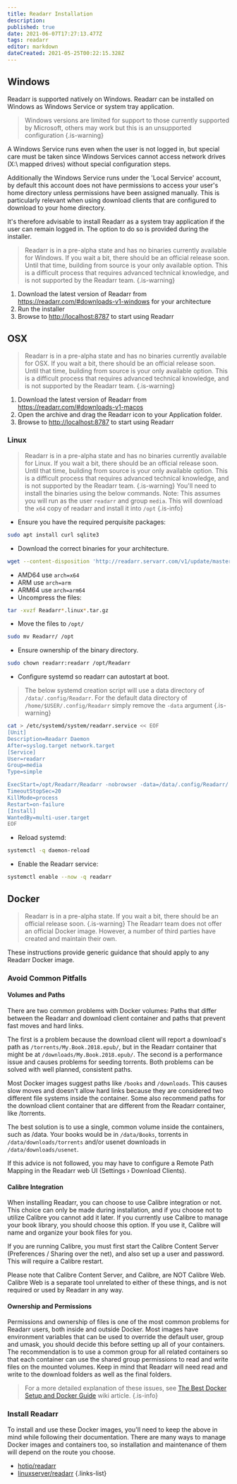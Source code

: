 ```yaml
---
title: Readarr Installation
description: 
published: true
date: 2021-06-07T17:27:13.477Z
tags: readarr
editor: markdown
dateCreated: 2021-05-25T00:22:15.328Z
---
```


## Windows

Readarr is supported natively on Windows. Readarr can be installed on Windows as Windows Service or system tray application.
> Windows versions are limited for support to those currently supported by Microsoft, others may work but this is an unsupported configuration
{.is-warning}

A Windows Service runs even when the user is not logged in, but special care must be taken since Windows Services cannot access network drives (X:\ mapped drives) without special configuration steps.

Additionally the Windows Service runs under the 'Local Service' account, by default this account does not have permissions to access your user's home directory unless permissions have been assigned manually. This is particularly relevant when using download clients that are configured to download to your home directory.

It's therefore advisable to install Readarr as a system tray application if the user can remain logged in. The option to do so is provided during the installer.

> Readarr is in a pre-alpha state and has no binaries currently available for Windows. If you wait a bit, there should be an official release soon. Until that time, building from source is your only available option. This is a difficult process that requires advanced technical knowledge, and is not supported by the Readarr team.
{.is-warning}

1. Download the latest version of Readarr from <https://readarr.com/#downloads-v1-windows> for your architecture
1. Run the installer
1. Browse to <http://localhost:8787> to start using Readarr

## OSX

> Readarr is in a pre-alpha state and has no binaries currently available for OSX. If you wait a bit, there should be an official release soon. Until that time, building from source is your only available option. This is a difficult process that requires advanced technical knowledge, and is not supported by the Readarr team.
{.is-warning}

1. Download the latest version of Readarr from <https://readarr.com/#downloads-v1-macos>
1. Open the archive and drag the Readarr icon to your Application folder.
1. Browse to <http://localhost:8787> to start using Readarr

### Linux

> Readarr is in a pre-alpha state and has no binaries currently available for Linux. If you wait a bit, there should be an official release soon. Until that time, building from source is your only available option. This is a difficult process that requires advanced technical knowledge, and is not supported by the Readarr team.
{.is-warning}
You'll need to install the binaries using the below commands.
> Note: This assumes you will run as the user `readarr` and group `media`.
> This will download the `x64` copy of readarr and install it into `/opt`
{.is-info}

- Ensure you have the required perquisite packages:

```bash
sudo apt install curl sqlite3
```

- Download the correct binaries for your architecture.

```bash
wget --content-disposition 'http://readarr.servarr.com/v1/update/master/updatefile?os=linux&runtime=netcore&arch=x64'
```

- AMD64 use `arch=x64`
- ARM use `arch=arm`
- ARM64 use `arch=arm64`
- Uncompress the files:

```bash
tar -xvzf Readarr*.linux*.tar.gz
```

- Move the files to `/opt/`

```bash
sudo mv Readarr/ /opt
```

- Ensure ownership of the binary directory.

```bash
sudo chown readarr:readarr /opt/Readarr
```

- Configure systemd so readarr can autostart at boot.

> The below systemd creation script will use a data directory of `/data/.config/Readarr`.  For the default data directory of `/home/$USER/.config/Readarr` simply remove the `-data` argument
{.is-warning}

```bash
cat > /etc/systemd/system/readarr.service << EOF
[Unit]
Description=Readarr Daemon
After=syslog.target network.target
[Service]
User=readarr
Group=media
Type=simple

ExecStart=/opt/Readarr/Readarr -nobrowser -data=/data/.config/Readarr/
TimeoutStopSec=20
KillMode=process
Restart=on-failure
[Install]
WantedBy=multi-user.target
EOF
```

- Reload systemd:

```bash
systemctl -q daemon-reload
```

- Enable the Readarr service:

```bash
systemctl enable --now -q readarr
```

## Docker

> Readarr is in a pre-alpha state. If you wait a bit, there should be an official release soon.
{.is-warning}
The Readarr team does not offer an official Docker image. However, a number of third parties have created and maintain their own.

These instructions provide generic guidance that should apply to any Readarr Docker image.

### Avoid Common Pitfalls

#### Volumes and Paths

There are two common problems with Docker volumes: Paths that differ between the Readarr and download client container and paths that prevent fast moves and hard links.

The first is a problem because the download client will report a download's path as `/torrents/My.Book.2018.epub/`, but in the Readarr container that might be at `/downloads/My.Book.2018.epub/`. The second is a performance issue and causes problems for seeding torrents. Both problems can be solved with well planned, consistent paths.

Most Docker images suggest paths like `/books` and `/downloads`. This causes slow moves and doesn't allow hard links because they are considered two different file systems inside the container. Some also recommend paths for the download client container that are different from the Readarr container, like /torrents.

The best solution is to use a single, common volume inside the containers, such as /data. Your books would be in `/data/Books`, torrents in `/data/downloads/torrents` and/or usenet downloads in `/data/downloads/usenet`.

If this advice is not followed, you may have to configure a Remote Path Mapping in the Readarr web UI (Settings › Download Clients).

#### Calibre Integration

When installing Readarr, you can choose to use Calibre integration or not. This choice can only be made during installation, and if you choose not to utilize Calibre you cannot add it later. If you currently use Calibre to manage your book library, you should choose this option. If you use it, Calibre will name and organize your book files for you.

If you are running Calibre, you must first start the Calibre Content Server (Preferences / Sharing over the net), and also set up a user and password. This will require a Calibre restart.

Please note that Calibre Content Server, and Calibre, are NOT Calibre Web. Calibre Web is a separate tool unrelated to either of these things, and is not required or used by Readarr in any way.

#### Ownership and Permissions

Permissions and ownership of files is one of the most common problems for Readarr users, both inside and outside Docker. Most images have environment variables that can be used to override the default user, group and umask, you should decide this before setting up all of your containers. The recommendation is to use a common group for all related containers so that each container can use the shared group permissions to read and write files on the mounted volumes.
Keep in mind that Readarr will need read and write to the download folders as well as the final folders.

> For a more detailed explanation of these issues, see [The Best Docker Setup and Docker Guide](/docker-guide) wiki article.
{.is-info}

### Install Readarr

To install and use these Docker images, you'll need to keep the above in mind while following their documentation. There are many ways to manage Docker images and containers too, so installation and maintenance of them will depend on the route you choose.

- [hotio/readarr](https://hotio.dev/containers/readarr/)
- [linuxserver/readarr](https://docs.linuxserver.io/images/docker-readarr)
{.links-list}
